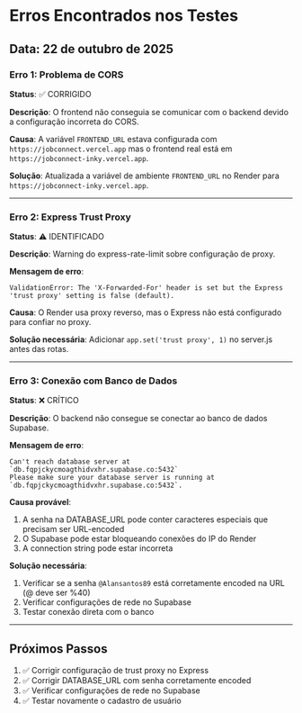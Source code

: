 # Erros Encontrados nos Testes

## Data: 22 de outubro de 2025

### Erro 1: Problema de CORS
**Status**: ✅ CORRIGIDO

**Descrição**: O frontend não conseguia se comunicar com o backend devido a configuração incorreta do CORS.

**Causa**: A variável `FRONTEND_URL` estava configurada com `https://jobconnect.vercel.app` mas o frontend real está em `https://jobconnect-inky.vercel.app`.

**Solução**: Atualizada a variável de ambiente `FRONTEND_URL` no Render para `https://jobconnect-inky.vercel.app`.

---

### Erro 2: Express Trust Proxy
**Status**: ⚠️ IDENTIFICADO

**Descrição**: Warning do express-rate-limit sobre configuração de proxy.

**Mensagem de erro**:
```
ValidationError: The 'X-Forwarded-For' header is set but the Express 'trust proxy' setting is false (default).
```

**Causa**: O Render usa proxy reverso, mas o Express não está configurado para confiar no proxy.

**Solução necessária**: Adicionar `app.set('trust proxy', 1)` no server.js antes das rotas.

---

### Erro 3: Conexão com Banco de Dados
**Status**: ❌ CRÍTICO

**Descrição**: O backend não consegue se conectar ao banco de dados Supabase.

**Mensagem de erro**:
```
Can't reach database server at `db.fqpjckycmoagthidvxhr.supabase.co:5432`
Please make sure your database server is running at `db.fqpjckycmoagthidvxhr.supabase.co:5432`.
```

**Causa provável**: 
1. A senha na DATABASE_URL pode conter caracteres especiais que precisam ser URL-encoded
2. O Supabase pode estar bloqueando conexões do IP do Render
3. A connection string pode estar incorreta

**Solução necessária**: 
1. Verificar se a senha `@Alansantos89` está corretamente encoded na URL (@ deve ser %40)
2. Verificar configurações de rede no Supabase
3. Testar conexão direta com o banco

---

## Próximos Passos

1. ✅ Corrigir configuração de trust proxy no Express
2. ✅ Corrigir DATABASE_URL com senha corretamente encoded
3. ✅ Verificar configurações de rede no Supabase
4. ✅ Testar novamente o cadastro de usuário

